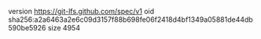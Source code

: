 version https://git-lfs.github.com/spec/v1
oid sha256:a2a6463a2e6c09d3157f88b698fe06f2418d4bf1349a05881de44db590be5926
size 4954
